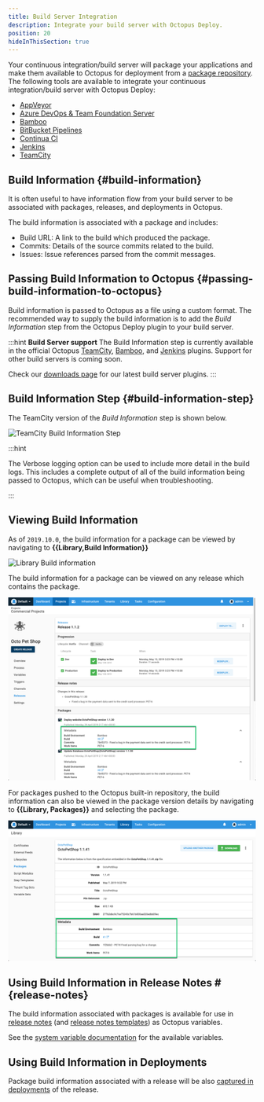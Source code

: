 ```yaml
---
title: Build Server Integration
description: Integrate your build server with Octopus Deploy.
position: 20
hideInThisSection: true
---
```


Your continuous integration/build server will package your applications and make them available to Octopus for deployment from a [package repository](/docs/packaging-applications/package-repositories/index.md). The following tools are available to integrate your continuous integration/build server with Octopus Deploy:

 - [AppVeyor](/docs/packaging-applications/build-servers/appveyor/index.md)
 - [Azure DevOps & Team Foundation Server](/docs/packaging-applications/build-servers/tfs-azure-devops/index.md)
 - [Bamboo](/docs/packaging-applications/build-servers/bamboo.md)
 - [BitBucket Pipelines](/docs/packaging-applications/build-servers/bitbucket-pipelines/index.md)
 - [Continua CI](/docs/packaging-applications/build-servers/continua-ci.md)
 - [Jenkins](/docs/packaging-applications/build-servers/jenkins.md)
 - [TeamCity](/docs/packaging-applications/build-servers/teamcity.md)

## Build Information {#build-information}

It is often useful to have information flow from your build server to be associated with packages, releases, and deployments in Octopus.

The build information is associated with a package and includes:

- Build URL: A link to the build which produced the package.
- Commits: Details of the source commits related to the build.
- Issues: Issue references parsed from the commit messages.

## Passing Build Information to Octopus {#passing-build-information-to-octopus}

Build information is passed to Octopus as a file using a custom format. The recommended way to supply the build information is to add the _Build Information_ step from the Octopus Deploy plugin to your build server.

:::hint
**Build Server support**
The Build Information step is currently available in the official Octopus [TeamCity](/docs/packaging-applications/build-servers/teamcity.md), [Bamboo](/docs/packaging-applications/build-servers/bamboo.md), and [Jenkins](/docs/packaging-applications/build-servers/jenkins.md) plugins. Support for other build servers is coming soon.

Check our [downloads page](https://octopus.com/downloads) for our latest build server plugins.
:::

## Build Information Step {#build-information-step}

The TeamCity version of the _Build Information_ step is shown below.

![TeamCity Build Information Step](images/build-information-step.png)

:::hint

The Verbose logging option can be used to include more detail in the build logs. This includes a complete output of all of the build information being passed to Octopus, which can be useful when troubleshooting.

:::

## Viewing Build Information

As of `2019.10.0`, the build information for a package can be viewed by navigating to **{{Library,Build Information}}**

![Library Build information](images/library-build-information.png)

The build information for a package can be viewed on any release which contains the package.

![Build information on release page](images/build-information-release.png)

For packages pushed to the Octopus built-in repository, the build information can also be viewed in the package version details by navigating to **{{Library, Packages}}** and selecting the package.

![Build information on package version page](images/build-information-package-version.png)

## Using Build Information in Release Notes #{release-notes}

The build information associated with packages is available for use in [release notes](/docs/deployment-process/releases/release-notes.md) (and [release notes templates](/docs/deployment-process/releases/release-notes.md#Release-Notes-Templates)) as Octopus variables.

See the [system variable documentation](/docs/deployment-process/variables/system-variables.md#release-package-build-information) for the available variables.

## Using Build Information in Deployments

Package build information associated with a release will be also [captured in deployments](/docs/deployment-process/releases/deployment-notes.md) of the release.
